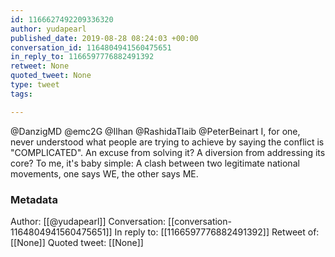 ```yaml
---
id: 1166627492209336320
author: yudapearl
published_date: 2019-08-28 08:24:03 +00:00
conversation_id: 1164804941560475651
in_reply_to: 1166597776882491392
retweet: None
quoted_tweet: None
type: tweet
tags:

---
```


@DanzigMD @emc2G @Ilhan @RashidaTlaib @PeterBeinart I, for one, never understood what people are trying to achieve by saying the conflict is "COMPLICATED". An excuse from solving it? A diversion from addressing its core? To me, it's baby simple: A clash between two legitimate national movements, one says WE, the other says ME.

### Metadata

Author: [[@yudapearl]]
Conversation: [[conversation-1164804941560475651]]
In reply to: [[1166597776882491392]]
Retweet of: [[None]]
Quoted tweet: [[None]]
